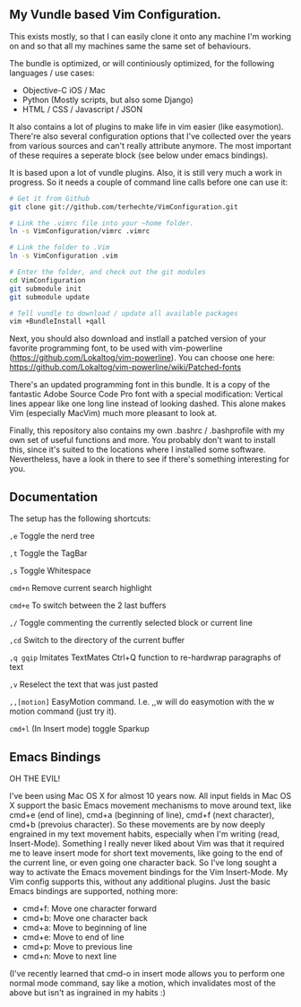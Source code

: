 ## My Vundle based Vim Configuration.

This exists mostly, so that I can easily clone it onto any machine I'm working on and so that all my machines same the same set of behaviours.

The bundle is optimized, or will continiously optimized, for the following languages / use cases:

* Objective-C iOS / Mac
* Python (Mostly scripts, but also some Django)
* HTML / CSS / Javascript / JSON

It also contains a lot of plugins to make life in vim easier (like easymotion). There're also several configuration options that I've collected over the years from various sources and can't really attribute anymore. The most important of these requires a seperate block (see below under emacs bindings).

It is based upon a lot of vundle plugins. Also, it is still very much a work in progress. So it needs a couple of command line calls before one can use it:

```bash
# Get it from Github
git clone git://github.com/terhechte/VimConfiguration.git

# Link the .vimrc file into your ~home folder.
ln -s VimConfiguration/vimrc .vimrc

# Link the folder to .Vim
ln -s VimConfiguration .vim

# Enter the folder, and check out the git modules
cd VimConfiguration
git submodule init
git submodule update

# Tell vundle to download / update all available packages
vim +BundleInstall +qall
```

Next, you should also download and instlall a patched version of your favorite programming font, to be used with vim-powerline (https://github.com/Lokaltog/vim-powerline). You can choose one here: https://github.com/Lokaltog/vim-powerline/wiki/Patched-fonts

There's an updated programming font in this bundle. It is a copy of the fantastic Adobe Source Code Pro font with a special  modification: 
Vertical lines appear like one long line instead of looking dashed. This alone makes Vim (especially MacVim) much more pleasant to look at.

Finally, this repository also contains my own .bashrc / .bashprofile with my own set of useful functions and more. You probably don't want to install this, since it's suited to the locations where I installed some software. Nevertheless, have a look in there to see if there's something interesting for you.

## Documentation

The setup has the following shortcuts:

```,e``` Toggle the nerd tree

```,t``` Toggle the TagBar

```,s``` Toggle Whitespace

```cmd+n``` Remove current search highlight

```cmd+e``` To switch between the 2 last buffers

```,/``` Toggle commenting the currently selected block or current line

```,cd``` Switch to the directory of the current buffer

```,q gqip``` Imitates TextMates Ctrl+Q function to re-hardwrap paragraphs of text

```,v``` Reselect the text that was just pasted

```,,[motion]``` EasyMotion command. I.e. ,,w will do easymotion with the w motion command (just try it).

```cmd+l``` (In Insert mode) toggle Sparkup

## Emacs Bindings

OH THE EVIL!

I've been using Mac OS X for almost 10 years now. All input fields in Mac OS X support the basic Emacs movement mechanisms to move around text, like cmd+e (end of line), cmd+a (beginning of line), cmd+f (next character), cmd+b (prevoius character). So these movements are by now deeply engrained in my text movement habits, especially when I'm writing (read, Insert-Mode). Something I really never liked about Vim was that it required me to leave insert mode for short text movements, like going to the end of the current line, or even going one character back. So I've long sought a way to activate the Emacs movement bindings for the Vim Insert-Mode. My Vim config supports this, without any additional plugins. Just the basic Emacs bindings are supported, nothing more:

* cmd+f: Move one character forward
* cmd+b: Move one character back
* cmd+a: Move to beginning of line
* cmd+e: Move to end of line
* cmd+p: Move to previous line
* cmd+n: Move to next line

(I've recently learned that cmd-o in insert mode allows you to perform one normal mode command, say like a motion, which invalidates most of the above but isn't as ingrained in my habits :)



